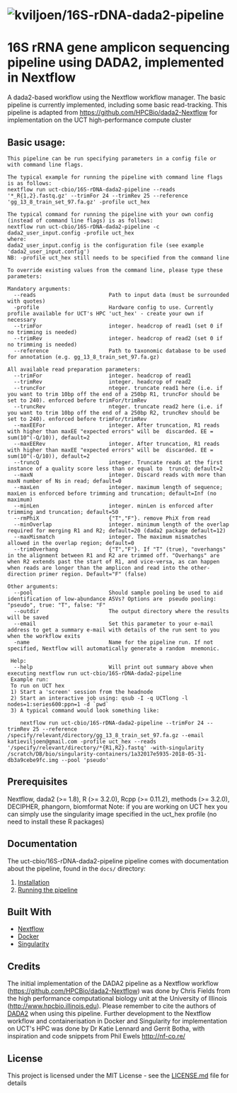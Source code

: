 # ![kviljoen/16S-rDNA-dada2-pipeline](/assets/cbio_logo.png)

# 16S rRNA gene amplicon sequencing pipeline using DADA2, implemented in Nextflow
 
A dada2-based workflow using the Nextflow workflow manager.  The basic pipeline is currently implemented, including some basic read-tracking. This pipeline is adapted from https://github.com/HPCBio/dada2-Nextflow for implementation on the UCT high-performance compute cluster

## Basic usage:

    This pipeline can be run specifying parameters in a config file or with command line flags.
    
    The typical example for running the pipeline with command line flags is as follows:
    nextflow run uct-cbio/16S-rDNA-dada2-pipeline --reads '*_R{1,2}.fastq.gz' --trimFor 24 --trimRev 25 --reference 'gg_13_8_train_set_97.fa.gz' -profile uct_hex
    
    The typical command for running the pipeline with your own config (instead of command line flags) is as follows:
    nextflow run uct-cbio/16S-rDNA-dada2-pipeline -c dada2_user_input.config -profile uct_hex
    where: 
    dada2_user_input.config is the configuration file (see example 'dada2_user_input.config')
    NB: -profile uct_hex still needs to be specified from the command line
    
    To override existing values from the command line, please type these parameters:
    
    Mandatory arguments:
      --reads                       Path to input data (must be surrounded with quotes)
      -profile                      Hardware config to use. Currently profile available for UCT's HPC 'uct_hex' - create your own if necessary
      --trimFor                     integer. headcrop of read1 (set 0 if no trimming is needed)
      --trimRev                     integer. headcrop of read2 (set 0 if no trimming is needed)
      --reference                   Path to taxonomic database to be used for annotation (e.g. gg_13_8_train_set_97.fa.gz)
    
    All available read preparation parameters:
      --trimFor                     integer. headcrop of read1
      --trimRev                     integer. headcrop of read2
      --truncFor                    nteger. truncate read1 here (i.e. if you want to trim 10bp off the end of a 250bp R1, truncFor should be set to 240). enforced before trimFor/trimRev
      --truncRev                    nteger. truncate read2 here (i.e. if you want to trim 10bp off the end of a 250bp R2, truncRev should be set to 240). enforced before trimFor/trimRev
      --maxEEFor                    integer. After truncation, R1 reads with higher than maxEE "expected errors" will be  discarded. EE = sum(10^(-Q/10)), default=2
      --maxEERev                    integer. After truncation, R1 reads with higher than maxEE "expected errors" will be  discarded. EE = sum(10^(-Q/10)), default=2
      --truncQ                      integer. Truncate reads at the first instance of a quality score less than or equal to  truncQ; default=2
      --maxN                        integer. Discard reads with more than maxN number of Ns in read; default=0
      --maxLen                      integer. maximum length of sequence; maxLen is enforced before trimming and truncation; default=Inf (no maximum)
      --minLen                      integer. minLen is enforced after trimming and truncation; default=50
      --rmPhiX                      {"T","F"}. remove PhiX from read              
      --minOverlap                  integer. minimum length of the overlap required for merging R1 and R2; default=20 (dada2 package default=12)
      --maxMismatch                 integer. The maximum mismatches allowed in the overlap region; default=0
      --trimOverhang                {"T","F"}. If "T" (true), "overhangs" in the alignment between R1 and R2 are trimmed off. "Overhangs" are when R2 extends past the start of R1, and vice-versa, as can happen when reads are longer than the amplicon and read into the other-direction primer region. Default="F" (false)
  
    Other arguments:
      --pool                        Should sample pooling be used to aid identification of low-abundance ASVs? Options are  pseudo pooling: "pseudo", true: "T", false: "F"
      --outdir                      The output directory where the results will be saved
      --email                       Set this parameter to your e-mail address to get a summary e-mail with details of the run sent to you when the workflow exits
      -name                         Name for the pipeline run. If not specified, Nextflow will automatically generate a random  mnemonic.
    
     Help:
      --help                        Will print out summary above when executing nextflow run uct-cbio/16S-rDNA-dada2-pipeline                                   
     Example run:
     To run on UCT hex
     1) Start a 'screen' session from the headnode
     2) Start an interactive job using: qsub -I -q UCTlong -l nodes=1:series600:ppn=1 -d `pwd`
     3) A typical command would look something like:

        nextflow run uct-cbio/16S-rDNA-dada2-pipeline --trimFor 24 --trimRev 25 --reference /specify/relevant/directory/gg_13_8_train_set_97.fa.gz --email katieviljoen@gmail.com -profile uct_hex --reads  '/specify/relevant/directory/*{R1,R2}.fastq' -with-singularity /scratch/DB/bio/singularity-containers/1a32017e5935-2018-05-31- db3a9cebe9fc.img --pool 'pseudo'


## Prerequisites

Nextflow, dada2 (>= 1.8), R (>= 3.2.0), Rcpp (>= 0.11.2), methods (>= 3.2.0), DECIPHER, phangorn, biomformat
Note: if you are working on UCT hex you can simply use the singularity image specified in the uct_hex profile (no need to install these R packages)

## Documentation
The uct-cbio/16S-rDNA-dada2-pipeline pipeline comes with documentation about the pipeline, found in the `docs/` directory:

1. [Installation](docs/installation.md)
2. [Running the pipeline](docs/usage.md)

## Built With

* [Nextflow](https://www.nextflow.io/)
* [Docker](https://www.docker.com/what-docker)
* [Singularity](https://singularity.lbl.gov/)


## Credits

The initial implementation of the DADA2 pipeline as a Nextflow workflow (https://github.com/HPCBio/dada2-Nextflow) was done by Chris Fields from the high performance computational biology unit at the University of Illinois (http://www.hpcbio.illinois.edu). Please remember to cite the authors of [DADA2](https://www.ncbi.nlm.nih.gov/pmc/articles/PMC4927377/) when using this pipeline. Further development to the Nextflow workflow and containerisation in Docker and Singularity for implementation on UCT's HPC was done by Dr Katie Lennard and Gerrit Botha, with inspiration and code snippets from Phil Ewels http://nf-co.re/

## License

This project is licensed under the MIT License - see the [LICENSE.md](LICENSE.md) file for details


